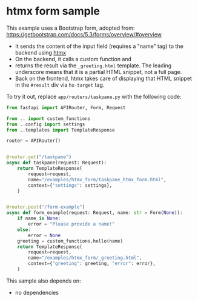 # htmx form sample

This example uses a Bootstrap form, adopted from:
https://getbootstrap.com/docs/5.3/forms/overview/#overview

* It sends the content of the input field (requires a "name" tag) to the backend using [htmx](https://htmx.org/)
* On the backend, it calls a custom function and
* returns the result via the `_greeting.html` template. The leading underscore means that it is a partial HTML snippet, not a full page.
* Back on the frontend, htmx takes care of displaying that HTML snippet in the `#result` div via `hx-target` tag.

To try it out, replace `app/routers/taskpane.py` with the following code:

```python
from fastapi import APIRouter, Form, Request

from .. import custom_functions
from ..config import settings
from ..templates import TemplateResponse

router = APIRouter()


@router.get("/taskpane")
async def taskpane(request: Request):
    return TemplateResponse(
        request=request,
        name="/examples/htmx_form/taskpane_htmx_form.html",
        context={"settings": settings},
    )


@router.post("/form-example")
async def form_example(request: Request, name: str = Form(None)):
    if name is None:
        error = "Please provide a name!"
    else:
        error = None
    greeting = custom_functions.hello(name)
    return TemplateResponse(
        request=request,
        name="/examples/htmx_form/_greeting.html",
        context={"greeting": greeting, "error": error},
    )
```

This sample also depends on:

- no dependencies
